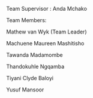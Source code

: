 Team Supervisor : Anda Mchako

Team Members:

Mathew van Wyk (Team Leader)

Machuene Maureen Mashitisho

Tawanda Madamombe 

Thandokuhle Ngqamba 

Tiyani Clyde Baloyi 

Yusuf Mansoor
